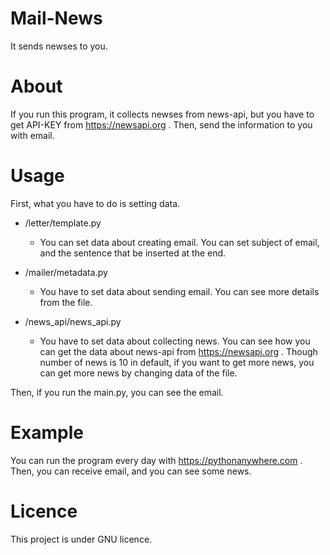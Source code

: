 # Mail-News
It sends newses to you.

# About
If you run this program, it collects newses from news-api,
but you have to get API-KEY from https://newsapi.org .
Then, send the information to you with email.

# Usage
First, what you have to do is setting data.
- /letter/template.py
    - You can set data about creating email. You can set subject of
      email, and the sentence that be inserted at the end.
      
- /mailer/metadata.py
    - You have to set data about sending email. You can see more details
    from the file.
      
- /news_api/news_api.py
    - You have to set data about collecting news. You can see how you can get 
      the data about news-api from https://newsapi.org .
      Though number of news is 10 in default, if you want to get more news,
      you can get more news by changing data of the file.
      
Then, if you run the main.py, you can see the email.

# Example
You can run the program every day with https://pythonanywhere.com .
Then, you can receive email, and you can see some news.

# Licence
This project is under GNU licence.
